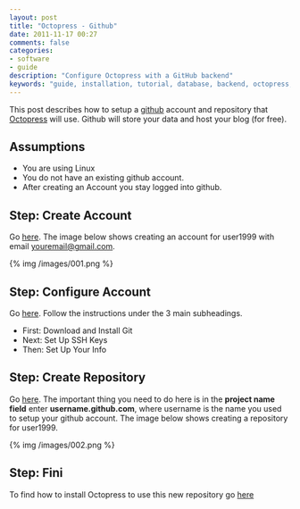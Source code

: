 ```yaml
---
layout: post
title: "Octopress - Github"
date: 2011-11-17 00:27
comments: false
categories:
- software
- guide
description: "Configure Octopress with a GitHub backend"
keywords: "guide, installation, tutorial, database, backend, octopress, github"
---
```


This post describes how to setup a [github][001] account and repository that [Octopress][002] will use. Github will store your data and host your blog (for free).

<!--more-->

## Assumptions

* You are using Linux
* You do not have an existing github account.
* After creating an Account you stay logged into github.

## Step: Create Account
Go [here][003]. The image below shows creating an account for user1999 with email youremail@gmail.com.

{% img /images/001.png %}

## Step: Configure Account
Go [here][004]. Follow the instructions under the 3 main subheadings.

* First: Download and Install Git
* Next: Set Up SSH Keys
* Then: Set Up Your Info

## Step: Create Repository
Go [here][005]. The important thing you need to do here is in the **project name field** enter **username.github.com**, where username is the name you used to setup your github account. The image below shows creating a repository for user1999.

{% img /images/002.png %}

## Step: Fini
To find how to install Octopress to use this new repository go [here][006]

[001]: http://github.com
[002]: http://octopress.org
[003]: https://github.com/signup/free
[004]: http://help.github.com/linux-set-up-git/
[005]: https://github.com/repositories/new
[006]: http://heterodoxic.com/blog/2011/11/18/octopress-installation/

